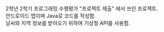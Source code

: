 2학년 2학기 프로그래밍 수행평가 "프로젝트 제출" 에서 쓰인 프로젝트.   
안드로이드 앱이며 Java로 코드를 작성함.   
날씨와 지역 정보를 받아오기 위하여 기상청 API를 사용함.   
